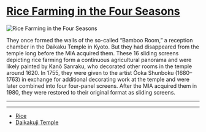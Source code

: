 # [Rice Farming in the Four Seasons](http://artsmia.github.io/griot/#/o/22412)
![Rice Farming in the Four Seasons](http://api.artsmia.org/images/22412/large.jpg)

They once formed the walls of the so-called “Bamboo Room,” a reception chamber in the Daikaku Temple in Kyoto. But they had disappeared from the temple long before the MIA acquired them. These 16 sliding screens depicting rice farming form a continuous agricultural panorama and were likely painted by Kanō Sanraku, who decorated other rooms in the temple around 1620. In 1755, they were given to the artist Ōoka Shunboku (1680–1763) in exchange for additional decorating work at the temple and were later combined into four four-panel screens. After the MIA acquired them in 1980, they were restored to their original format as sliding screens.

---

---

* [Rice ](../stories/rice.md)
* [Daikakuji Temple](../stories/daikakuji-temple.md)
